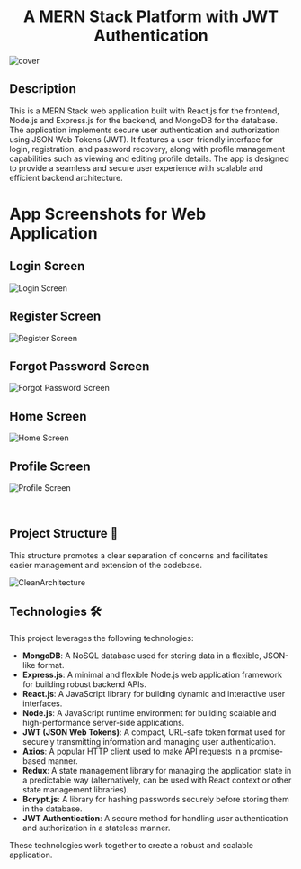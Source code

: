 <h1 align="center">A MERN Stack Platform with JWT Authentication</h1>

![cover](https://github.com/user-attachments/assets/7977492c-03ec-4b95-92ba-bdf4d42420f2)



## Description

This is a MERN Stack web application built with React.js for the frontend, Node.js and Express.js for the backend, and MongoDB for the database. The application implements secure user authentication and authorization using JSON Web Tokens (JWT). It features a user-friendly interface for login, registration, and password recovery, along with profile management capabilities such as viewing and editing profile details. The app is designed to provide a seamless and secure user experience with scalable and efficient backend architecture.

# App Screenshots for Web Application

## Login Screen
![Login Screen](https://github.com/user-attachments/assets/01dcbe22-d606-4527-87c9-ba859c2ea82e)

## Register Screen
![Register Screen](https://github.com/user-attachments/assets/f7a93a99-faeb-4bff-ae3a-3edd28bda181)

## Forgot Password Screen
![Forgot Password Screen](https://github.com/user-attachments/assets/82e00598-5b8c-4eac-b74f-517d461a11ee)

## Home Screen
![Home Screen](https://github.com/user-attachments/assets/95db742c-5917-488f-8987-a2035cead46b)

## Profile Screen
![Profile Screen](https://github.com/user-attachments/assets/5ea1656f-041c-4dab-9670-2c3d738ae1ef)



<br />

## Project Structure 📁

This structure promotes a clear separation of concerns and facilitates easier management and extension of the codebase.

![CleanArchitecture](https://github.com/user-attachments/assets/e0695060-f965-45c4-ae2b-d3f30cce9df8)


## Technologies 🛠️

This project leverages the following technologies:

- **MongoDB**: A NoSQL database used for storing data in a flexible, JSON-like format.
- **Express.js**: A minimal and flexible Node.js web application framework for building robust backend APIs.
- **React.js**: A JavaScript library for building dynamic and interactive user interfaces.
- **Node.js**: A JavaScript runtime environment for building scalable and high-performance server-side applications.
- **JWT (JSON Web Tokens)**: A compact, URL-safe token format used for securely transmitting information and managing user authentication.
- **Axios**: A popular HTTP client used to make API requests in a promise-based manner.
- **Redux**: A state management library for managing the application state in a predictable way (alternatively, can be used with React context or other state management libraries).
- **Bcrypt.js**: A library for hashing passwords securely before storing them in the database.
- **JWT Authentication**: A secure method for handling user authentication and authorization in a stateless manner.


These technologies work together to create a robust and scalable application.
